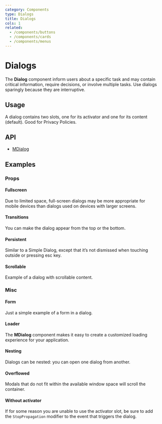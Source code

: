 ```yaml
---
category: Components
type: Dialogs
title: Dialogs
cols: 1
related:
  - /components/buttons
  - /components/cards
  - /components/menus
---
```


# Dialogs

The **Dialog** component inform users about a specific task and may contain critical information, require decisions, or involve multiple tasks. Use dialogs sparingly because they are interruptive.

## Usage

A dialog contains two slots, one for its activator and one for its content (default). Good for Privacy Policies.

<dialogs-usage></dialogs-usage>

## API

- [MDialog](/api/MDialog)

## Examples

### Props

#### Fullscreen

Due to limited space, full-screen dialogs may be more appropriate for mobile devices than dialogs used on devices with larger screens.

<example file="" />

#### Transitions

You can make the dialog appear from the top or the bottom.

<example file="" />

#### Persistent

Similar to a Simple Dialog, except that it’s not dismissed when touching outside or pressing esc key.

<example file="" />

#### Scrollable

Example of a dialog with scrollable content.

<example file="" />

### Misc

#### Form

Just a simple example of a form in a dialog.

<example file="" />

#### Loader

The **MDialog** component makes it easy to create a customized loading experience for your application.

<example file="" />

#### Nesting

Dialogs can be nested: you can open one dialog from another.

<example file="" />

#### Overflowed

Modals that do not fit within the available window space will scroll the container.

<example file="" />

#### Without activator

If for some reason you are unable to use the activator slot, be sure to add the `StopPropagation` modifier to the event that triggers the dialog.

<example file="" />


